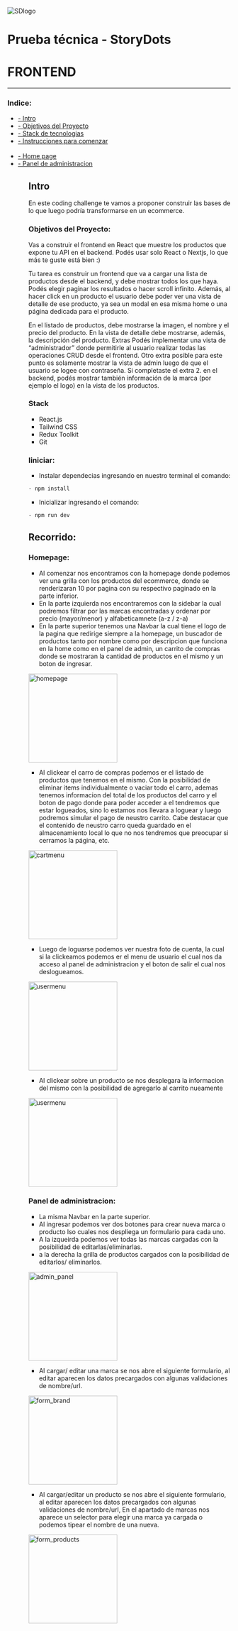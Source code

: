 ![SDlogo](./src/assets/images/logo.jpeg)

# Prueba técnica - StoryDots

# FRONTEND

---

### Indice:

<ul>
<li> <a href="#intro">- Intro</a>
 <li><a href="#obj">- Objetivos del Proyecto</a></li>
 <li><a href="#stack">- Stack de tecnologias</a></li>
 <li><a href="#instrucciones">- Instrucciones para comenzar</a></li>
 </li>
 <br>
 <li><a href="#home">- Home page</a></li>
<li> <a href="#admin">- Panel de administracion</a>

<ul>

<span id="intro"></span>

## Intro

En este coding challenge te vamos a proponer construir las bases de lo que luego podría transformarse en un ecommerce.

<span id="obj"></span>

### Objetivos del Proyecto:

Vas a construir el frontend en React que muestre los productos que expone tu API en el backend. Podés usar solo React o Nextjs, lo que más te guste está bien :)

Tu tarea es construir un frontend que va a cargar una lista de productos desde el backend, y debe mostrar todos los que haya. Podés elegir paginar los resultados o hacer scroll infinito. Además, al hacer click en un producto el usuario debe poder ver una vista de detalle de ese producto, ya sea un modal en esa misma home o una página dedicada para el producto.

En el listado de productos, debe mostrarse la imagen, el nombre y el precio del producto. En la vista de detalle debe mostrarse, además, la descripción del producto.
Extras
Podés implementar una vista de “administrador” donde permitirle al usuario realizar todas las operaciones CRUD desde el frontend. Otro extra posible para este punto es solamente mostrar la vista de admin luego de que el usuario se logee con contraseña.
Si completaste el extra 2. en el backend, podés mostrar también información de la marca (por ejemplo el logo) en la vista de los productos.

<span id="stack"></span>

### Stack

- React.js
- Tailwind CSS
- Redux Toolkit
- Git
  <span id="intro"></span>

<span id="instrucciones"></span>

### Iiniciar:

- Instalar dependecias ingresando en nuestro terminal el comando:

```bash
- npm install

```

- Inicializar ingresando el comando:

```bash
- npm run dev

```

<span id="recorrido"></span>

## Recorrido:

<span id="home"></span>

### Homepage:

- Al comenzar nos encontramos con la homepage donde podemos ver una grilla con los productos del ecommerce, donde se renderizaran 10 por pagina con su respectivo paginado en la parte inferior.
- En la parte izquierda nos encontraremos con la sidebar la cual podremos filtrar por las marcas encontradas y ordenar por precio (mayor/menor) y alfabeticamnete (a-z / z-a)
- En la parte superior tenemos una Navbar la cual tiene el logo de la pagina que redirige siempre a la homepage, un buscador de productos tanto por nombre como por descripcion que funciona en la home como en el panel de admin, un carrito de compras donde se mostraran la cantidad de productos en el mismo y un boton de ingresar.

<p align="left"><img height="200" src="./src/assets/images/Screenshots/home.jpg" alt="homepage" /><p>

- Al clickear el carro de compras podemos er el listado de productos que tenemos en el mismo. Con la posibilidad de eliminar items individualmente o vaciar todo el carro, ademas tenemos informacion del total de los productos del carro y el boton de pago donde para poder acceder a el tendremos que estar logueados, sino lo estamos nos llevara a loguear y luego podremos simular el pago de neustro carrito. Cabe destacar que el contenido de neustro carro queda guardado en el almacenamiento local lo que no nos tendremos que preocupar si cerramos la página, etc.
<p align="left"><img height="200" src="./src/assets/images/Screenshots/cart_menu.jpg" alt="cartmenu" /><p>

- Luego de loguarse podemos ver nuestra foto de cuenta, la cual si la clickeamos podemos er el menu de usuario el cual nos da acceso al panel de administracion y el boton de salir el cual nos deslogueamos.
<p align="left"><img height="200" src="./src/assets/images/Screenshots/user_menu.jpg" alt="usermenu" /><p>

- Al clickear sobre un producto se nos desplegara la informacion del mismo con la posibilidad de agregarlo al carrito nueamente

<p align="left"><img height="200" src="./src/assets/images/Screenshots/product_detail.jpg" alt="usermenu" /><p>

<span id="admin"></span>

### Panel de administracion:

- La misma Navbar en la parte superior.
- Al ingresar podemos ver dos botones para crear nueva marca o producto lso cuales nos despliega un formulario para cada uno.
- A la izqueirda podemos ver todas las marcas cargadas con la posibilidad de editarlas/eliminarlas.
- a la derecha la grilla de productos cargados con la posibilidad de editarlos/ eliminarlos.
<p align="left"><img height="200" src="./src/assets/images/Screenshots/admin_panel.jpg" alt="admin_panel" /><p>

- Al cargar/ editar una marca se nos abre el siguiente formulario, al editar aparecen los datos precargados con algunas validaciones de nombre/url.

<p align="left"><img height="200" src="./src/assets/images/Screenshots/form_brand.jpg" alt="form_brand" /><p>

- Al cargar/editar un producto se nos abre el siguiente formulario, al editar aparecen los datos precargados con algunas validaciones de nombre/url, En el apartado de marcas nos aparece un selector para elegir una marca ya cargada o podemos tipear el nombre de una nueva.
<p align="left"><img height="200" src="./src/assets/images/Screenshots/form_products.jpg" alt="form_products" /><p>
